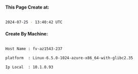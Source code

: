 
   
#### This Page Create at:

```bash

2024-07-25 - 13:40:42 UTC

```

#### Create By Machine:

```bash

Host Name : fv-az1543-237

platform  : Linux-6.5.0-1024-azure-x86_64-with-glibc2.35

Ip Local  : 10.1.0.93

```

